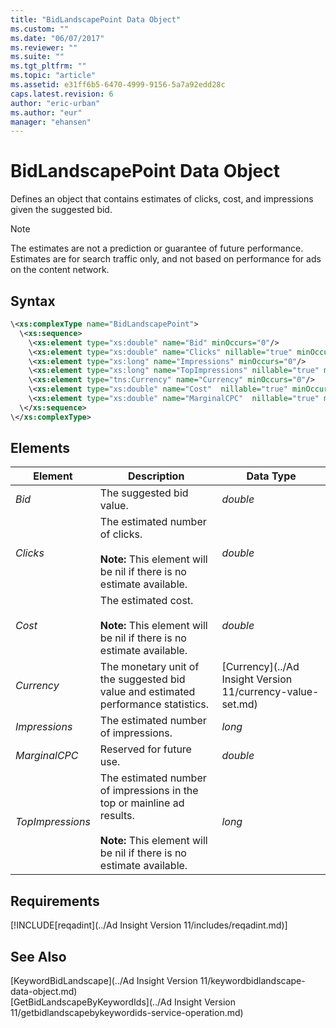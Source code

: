 ```yaml
---
title: "BidLandscapePoint Data Object"
ms.custom: ""
ms.date: "06/07/2017"
ms.reviewer: ""
ms.suite: ""
ms.tgt_pltfrm: ""
ms.topic: "article"
ms.assetid: e31ff6b5-6470-4999-9156-5a7a92edd28c
caps.latest.revision: 6
author: "eric-urban"
ms.author: "eur"
manager: "ehansen"
---
```

# BidLandscapePoint Data Object
Defines an object that contains estimates of clicks, cost, and impressions  given the suggested bid.

> [!NOTE]
> The estimates are not a prediction or guarantee of future performance. Estimates are for search traffic only, and not based on performance for ads on the content network.

## Syntax

```xml
\<xs:complexType name="BidLandscapePoint">
  \<xs:sequence>
    \<xs:element type="xs:double" name="Bid" minOccurs="0"/>
    \<xs:element type="xs:double" name="Clicks" nillable="true" minOccurs="0"/>
    \<xs:element type="xs:long" name="Impressions" minOccurs="0"/>
    \<xs:element type="xs:long" name="TopImpressions" nillable="true" minOccurs="0"/>
    \<xs:element type="tns:Currency" name="Currency" minOccurs="0"/>
    \<xs:element type="xs:double" name="Cost"  nillable="true" minOccurs="0"/>
    \<xs:element type="xs:double" name="MarginalCPC"  nillable="true" minOccurs="0"/>
  \</xs:sequence>
\</xs:complexType>
```

## <a name="Elements"></a>Elements

|Element|Description|Data Type|
|-----------|---------------|-------------|
|*Bid*|The suggested bid value.|*double*|
|*Clicks*|The estimated number of clicks.<br /><br />**Note:** This element will be nil if there is no estimate available.|*double*|
|*Cost*|The estimated cost.<br /><br />**Note:** This element will be nil if there is no estimate available.|*double*|
|*Currency*|The monetary unit of the suggested bid value and estimated performance statistics.|[Currency](../Ad Insight Version 11/currency-value-set.md)|
|*Impressions*|The estimated number of impressions.|*long*|
|*MarginalCPC*|Reserved for future use.|*double*|
|*TopImpressions*|The estimated number of impressions in the top or mainline ad results.<br /><br />**Note:** This element will be nil if there is no estimate available.|*long*|

## Requirements
[!INCLUDE[reqadint](../Ad Insight Version 11/includes/reqadint.md)]
## See Also
[KeywordBidLandscape](../Ad Insight Version 11/keywordbidlandscape-data-object.md)  
[GetBidLandscapeByKeywordIds](../Ad Insight Version 11/getbidlandscapebykeywordids-service-operation.md)  

